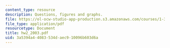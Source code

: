 ```yaml
---
content_type: resource
description: Questions, figures and graphs.
file: https://ol-ocw-studio-app-production.s3.amazonaws.com/courses/1-364-advanced-geotechnical-engineering-fall-2003/3a5394a44083534daec910096b603d6a_hw2_2003.pdf
file_type: application/pdf
resourcetype: Document
title: hw2_2003.pdf
uid: 3a5394a4-4083-534d-aec9-10096b603d6a
---
```

